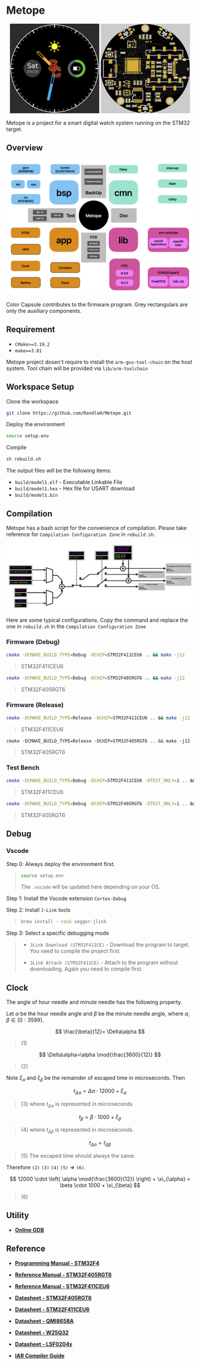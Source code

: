 # Metope



<p align="center"> <img src="doc/asset/rdme_clk_panel.png" alt="rdme_clk_panel" width="240" height="240;" />  <img src="doc/asset/rdme_pcb_2d.png" alt="rdme_pcb_2d" width="240" height="240;" /> </p>



Metope is a project for a smart digital watch system running on the STM32 target.



## Overview

<p align="center"> <img src="doc/asset/rdme_hierarchy.jpg" alt="rdme_clk_panel" ;" /> </p>



Color Capsule contributes to the firmware program. Grey rectangulars are only the auxiliary components.





## Requirement

- `CMake>=3.19.2`
- `make==3.81`

Metope project dosen't require to install the `arm-gnu-tool-chain` on the host system. Tool chain will be provided via `lib/arm-toolchain`



## Workspace Setup

Clone the workspace

```bash
git clone https://github.com/RandleH/Metope.git
```



Deploy the environment

```bash
source setup.env
```



Compile

```bash
sh rebuild.sh
```



The output files will be the following items:

- `build/model1.elf` - Executable Linkable File
- `build/model1.hex` - Hex file for USART download
- `build/model1.bin`





## Compilation

Metope has a bash script for the convenience of compilation. Please take reference for `Compilation Configuration Zone` in `rebuild.sh`.

<p align="center"> <img src="doc/asset/rdme_config.jpg" alt="rdme_clk_panel" ;" /> </p>



Here are some typical configurations. Copy the command and replace the one in `rebuild.sh` in the `Compilation Configuration Zone`



### Firmware (Debug)

```bash
cmake -DCMAKE_BUILD_TYPE=Debug -DCHIP=STM32F411CEU6 .. && make -j12
```

>STM32F411CEU6



```bash
cmake -DCMAKE_BUILD_TYPE=Debug -DCHIP=STM32F405RGT6 .. && make -j12
```

> STM32F405RGT6



### Firmware (Release)

```bash
cmake -DCMAKE_BUILD_TYPE=Release -DCHIP=STM32F411CEU6 .. && make -j12
```

> STM32F411CEU6



```
cmake -DCMAKE_BUILD_TYPE=Release -DCHIP=STM32F405RGT6 .. && make -j12
```

> STM32F405RGT6





### Test Bench

```bash
cmake -DCMAKE_BUILD_TYPE=Debug -DCHIP=STM32F411CEU6 -DTEST_ONLY=1 .. && make -j12
```

> STM32F411CEU6



```bash
cmake -DCMAKE_BUILD_TYPE=Debug -DCHIP=STM32F405RGT6 -DTEST_ONLY=1 .. && make -j12
```

> STM32F405RGT6





## Debug

### Vscode

Step 0: Always deploy the environment first.

> ```bash
> source setup.env
> ```
>
> The `.vscode` will be updated here depending on your OS.



Step 1: Install the Vscode extension `Cortex-Debug`



Step 2: Install `J-Link` tools

>```bash
>brew install --cask segger-jlink
>```



Step 3: Select a specific debugging mode

>- `JLink Download (STM32F411CE)` - Download the program to target. You need to compile the project first.
>
>- `JLink Attach (STM32F411CE)` - Attach to the program without downloading. Again you need to compile first.





## Clock



The angle of hour needle and minute needle has the following property.

Let $\alpha$ be the hour needle angle and $\beta$ be the minute needle angle, where $\alpha,\beta \in [0:3599]$​.


$$
\frac{\beta}{12}= \Delta\alpha
$$

> (1)

$$
\Delta\alpha=\alpha \mod{\frac{3600}{12}}
$$

> (2)



Note  $\xi_{\alpha}$ and $\xi_{\beta}$ be the remainder of escaped time in microseconds. Then

$$
t_{\Delta\alpha} = \Delta\alpha \cdot12000 + \xi_{\alpha}
$$
> (3) where $t_{\Delta\alpha}$ is represented in microseconds

$$
t_{\beta} = \beta \cdot 1000 + \xi_{\beta}
$$
> (4) where $t_{\Delta\beta}$ is represented in microseconds. 





$$
t_{\Delta\alpha} = t_{\Delta\beta}
$$

> (5) The escaped time should always the same.



Therefore `(2)` `(3)` `(4)` `(5)` $\Rightarrow$ `(6)`.


$$
12000 \cdot \left( \alpha \mod{\frac{3600}{12}} \right) + \xi_{\alpha} = \beta \cdot 1000 + \xi_{\beta}
$$

> (6)








## Utility

- [**Online GDB**](https://www.onlinegdb.com/)



## Reference

- [**Programming Manual - STM32F4**](https://www.st.com/resource/en/programming_manual/pm0214-stm32-cortexm4-mcus-and-mpus-programming-manual-stmicroelectronics.pdf)
- [**Reference Manual - STM32F405RGT6**](https://www.st.com/resource/en/reference_manual/dm00031020-stm32f405-415-stm32f407-417-stm32f427-437-and-stm32f429-439-advanced-arm-based-32-bit-mcus-stmicroelectronics.pdf)
- [**Reference Manual - STM32F411CEU6**](https://www.st.com/resource/en/reference_manual/rm0383-stm32f411xce-advanced-armbased-32bit-mcus-stmicroelectronics.pdf)
- [**Datasheet - STM32F405RGT6**](https://www.st.com/resource/en/datasheet/stm32f405rg.pdf)
- [**Datasheet - STM32F411CEU6**](https://www.st.com/resource/en/datasheet/stm32f411ce.pdf)
- [**Datasheet - QMI8658A**](https://www.qstcorp.com/upload/pdf/202301/13-52-25%20QMI8658A%20Datasheet%20Rev%20A.pdf)
- [**Datasheet - W25Q32**](https://mm.digikey.com/Volume0/opasdata/d220001/medias/docus/5059/W25Q32JV_RevI_5-4-21.pdf)

- [**Datasheet - LSF0204x**](https://www.ti.com/lit/ds/symlink/lsf0204d.pdf?ts=1733701959935)

- [**IAR Compiler Guide**](https://wwwfiles.iar.com/AVR/webic/doc/EWAVR_CompilerGuide.pdf)
